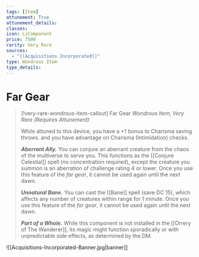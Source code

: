 ```yaml
---
tags: [Item]
attunement: True
attunement_details: 
classes: 
icon: LiComponent
price: 7500
rarity: Very Rare
sources:
  - "[[Acquisitions Incorporated]]"
type: Wondrous Item
type_details: 
---
```

# Far Gear
>[!very-rare-wondrous-item-callout] Far Gear
>*Wondrous Item, Very Rare (Requires Attunement)*
>
>While attuned to this device, you have a +1 bonus to Charisma saving throws. and you have advantage on Charisma (Intimidation) checks.
>
>***Aberrant Ally.*** You can conjure an aberrant creature from the chaos of the multiverse to serve you. This functions as the [[Conjure Celestial]] spell (no concentration required), except the creature you summon is an aberration of challenge rating 4 or lower. Once you use this feature of the *far gear*, it cannot be used again until the next dawn.
>
>***Unnatural Bane.*** You can cast the [[Bane]] spell (save DC 15), which affects any number of creatures within range for 1 minute. Once you use this feature of the *far gear*, it cannot be used again until the next dawn.
>
>***Part of a Whole.*** While this component is not installed in the [[Orrery of The Wanderer]], its magic might function sporadically or with unpredictable side effects, as determined by the DM.

![[Acquisitions-Incorporated-Banner.jpg|banner]]